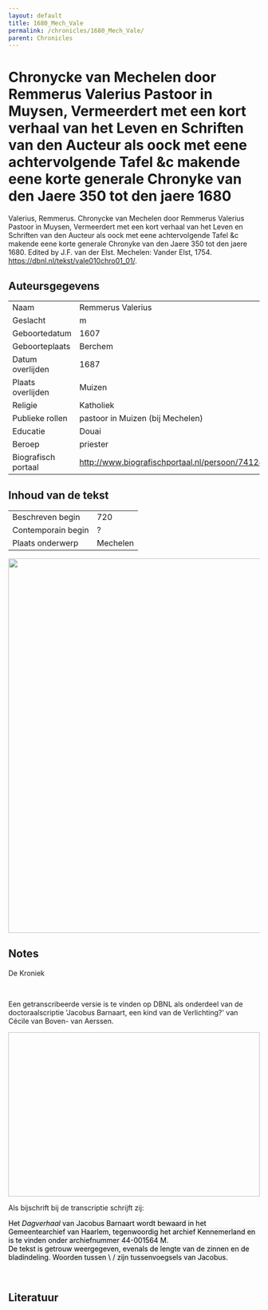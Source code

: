 ```yaml
---
layout: default
title: 1680_Mech_Vale
permalink: /chronicles/1680_Mech_Vale/
parent: Chronicles
--- 
```



# Chronycke van Mechelen door Remmerus Valerius Pastoor in Muysen, Vermeerdert met een kort verhaal van het Leven en Schriften van den Aucteur als oock met eene achtervolgende Tafel &c makende eene korte generale Chronyke van den Jaere 350 tot den jaere 1680 

Valerius, Remmerus. Chronycke van Mechelen door Remmerus Valerius Pastoor in Muysen, Vermeerdert met een kort verhaal van het Leven en Schriften van den Aucteur als oock met eene achtervolgende Tafel &c makende eene korte generale Chronyke van den Jaere 350 tot den jaere 1680. Edited by J.F. van der Elst. Mechelen: Vander Elst, 1754. https://dbnl.nl/tekst/vale010chro01_01/. 

## Auteursgegevens 

| | | 
| --------------- | --------------- | 
| Naam | Remmerus Valerius | 
| Geslacht | m | 
 | Geboortedatum | 1607 | 
| Geboorteplaats | Berchem | 
| Datum overlijden | 1687 | 
| Plaats overlijden | Muizen | 
| Religie | Katholiek | 
| Publieke rollen | pastoor in Muizen (bij Mechelen) | 
| Educatie | Douai | 
| Beroep | priester | 
| Biografisch portaal | http://www.biografischportaal.nl/persoon/74124412 | 

## Inhoud van de tekst 

| | | 
| --------------- | --------------- | 
| Beschreven begin | 720 | 
| Contemporain begin | ? | 
| Plaats onderwerp | Mechelen | 

[<img src="..\..\barplots_chronicles\1680_Mech_Vale.jpg" width="750"/>](..\..\barplots_chronicles\1680_Mech_Vale.jpg) 

## Notes 

<div data-schema-version="8"><p>De Kroniek</p>
<p>&nbsp;</p>
<p>Een getranscribeerde versie is te vinden op DBNL als onderdeel van de doctoraalscriptie 'Jacobus Barnaart, een kind van de Verlichting?' van Cécile van Boven- van Aerssen.</p>
<p><img alt="" data-attachment-key="XMKBAG3I" width="606" height="329"></p>
<p>Als bijschrift bij de transcriptie schrijft zij:</p>
<p><span style="color: #000000"><span style="background-color: #f3f4f5">Het&nbsp;</span></span><em><span style="color: #000000"><span style="background-color: #f3f4f5">Dagverhaal</span></span></em><span style="color: #000000"><span style="background-color: #f3f4f5">&nbsp;van Jacobus Barnaart wordt bewaard in het Gemeentearchief van Haarlem, tegenwoordig het archief Kennemerland en is te vinden onder archiefnummer 44-001564 M.<br>De tekst is getrouw weergegeven, evenals de lengte van de zinnen en de bladindeling. Woorden tussen \ / zijn tussenvoegsels van Jacobus.</span></span></p>
<p>&nbsp;</p>
</div> 

## Literatuur 

